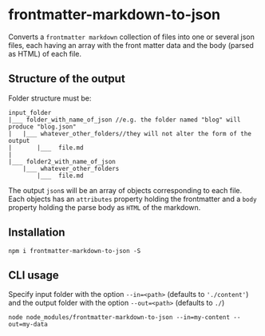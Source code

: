 # frontmatter-markdown-to-json

Converts a `frontmatter markdown` collection of files into one or several json files, each having an array with the front matter data and the body (parsed as HTML) of each file.

## Structure of the output
Folder structure must be:
```
input_folder
|___ folder_with_name_of_json //e.g. the folder named "blog" will produce "blog.json"
|	|___ whatever_other_folders//they will not alter the form of the output
|		|___  file.md
|
|___ folder2_with_name_of_json
	|___ whatever_other_folders
		|___  file.md
```

The output `json`s will be an array of objects corresponding to each file. Each objects has an `attributes` property holding the frontmatter and a `body` property holding the parse body as `HTML` of the markdown.

## Installation
`npm i frontmatter-markdown-to-json -S`

## CLI usage
Specify input folder with the option `--in=<path>` (defaults to `'./content'`) and the output folder with the option `--out=<path>` (defaults to `./`)

`node node_modules/frontmatter-markdown-to-json --in=my-content --out=my-data`